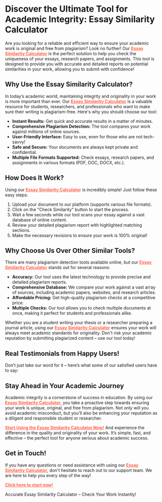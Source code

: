 <h1>Discover the Ultimate Tool for Academic Integrity: Essay Similarity Calculator</h1>

<p>Are you looking for a reliable and efficient way to ensure your academic work is original and free from plagiarism? Look no further! Our <strong><a href="https://tinyurl.com/topessay?keyword=essay+similarity+calculator" target="_blank" style="color:#ff6347;">Essay Similarity Calculator</a></strong> is the perfect solution to help you check the uniqueness of your essays, research papers, and assignments. This tool is designed to provide you with accurate and detailed reports on potential similarities in your work, allowing you to submit with confidence!</p>

<h2>Why Use the Essay Similarity Calculator?</h2>
<p>In today’s academic world, maintaining integrity and originality in your work is more important than ever. Our <strong><a href="https://tinyurl.com/topessay?keyword=essay+similarity+calculator" target="_blank" style="color:#ff6347;">Essay Similarity Calculator</a></strong> is a valuable resource for students, researchers, and professionals who want to make sure their writing is plagiarism-free. Here's why you should choose our tool:</p>
<ul>
  <li><strong>Instant Results:</strong> Get quick and accurate results in a matter of minutes.</li>
  <li><strong>Comprehensive Plagiarism Detection:</strong> The tool compares your work against millions of online sources.</li>
  <li><strong>User-Friendly Interface:</strong> Easy to use, even for those who are not tech-savvy!</li>
  <li><strong>Safe and Secure:</strong> Your documents are always kept private and confidential.</li>
  <li><strong>Multiple File Formats Supported:</strong> Check essays, research papers, and assignments in various formats (PDF, DOC, DOCX, etc.).</li>
</ul>

<h2>How Does It Work?</h2>
<p>Using our <strong><a href="https://tinyurl.com/topessay?keyword=essay+similarity+calculator" target="_blank" style="color:#ff6347;">Essay Similarity Calculator</a></strong> is incredibly simple! Just follow these easy steps:</p>
<ol>
  <li>Upload your document to our platform (supports various file formats).</li>
  <li>Click on the "Check Similarity" button to start the process.</li>
  <li>Wait a few seconds while our tool scans your essay against a vast database of online content.</li>
  <li>Review your detailed plagiarism report with highlighted matching sections.</li>
  <li>Make the necessary revisions to ensure your work is 100% original!</li>
</ol>

<h2>Why Choose Us Over Other Similar Tools?</h2>
<p>There are many plagiarism detection tools available online, but our <strong><a href="https://tinyurl.com/topessay?keyword=essay+similarity+calculator" target="_blank" style="color:#ff6347;">Essay Similarity Calculator</a></strong> stands out for several reasons:</p>
<ul>
  <li><strong>Accuracy:</strong> Our tool uses the latest technology to provide precise and detailed plagiarism reports.</li>
  <li><strong>Comprehensive Database:</strong> We compare your work against a vast array of sources, including academic papers, websites, and research articles.</li>
  <li><strong>Affordable Pricing:</strong> Get high-quality plagiarism checks at a competitive price.</li>
  <li><strong>Multiple Checks:</strong> Our tool allows you to check multiple documents at once, making it perfect for students and professionals alike.</li>
</ul>

<p>Whether you are a student writing your thesis or a researcher preparing a journal article, using our <strong><a href="https://tinyurl.com/topessay?keyword=essay+similarity+calculator" target="_blank" style="color:#ff6347;">Essay Similarity Calculator</a></strong> ensures your work will always meet academic standards for originality. Don't risk your academic reputation by submitting plagiarized content – use our tool today!</p>

<h2>Real Testimonials from Happy Users!</h2>
<p>Don’t just take our word for it – here’s what some of our satisfied users have to say:</p>


<h2>Stay Ahead in Your Academic Journey</h2>
<p>Academic integrity is a cornerstone of success in education. By using our <strong><a href="https://tinyurl.com/topessay?keyword=essay+similarity+calculator" target="_blank" style="color:#ff6347;">Essay Similarity Calculator</a></strong>, you take a proactive step towards ensuring your work is unique, original, and free from plagiarism. Not only will you avoid academic misconduct, but you'll also be enhancing your reputation as a diligent and responsible student or researcher.</p>

<p><strong><a href="https://tinyurl.com/topessay?keyword=essay+similarity+calculator" target="_blank" style="color:#ff6347;">Start Using the Essay Similarity Calculator Now!</a></strong> And experience the difference in the quality and originality of your work. It’s simple, fast, and effective – the perfect tool for anyone serious about academic success.</p>

<h2>Get in Touch!</h2>
<p>If you have any questions or need assistance with using our <strong><a href="https://tinyurl.com/topessay?keyword=essay+similarity+calculator" target="_blank" style="color:#ff6347;">Essay Similarity Calculator</a></strong>, don't hesitate to reach out to our support team. We are here to help you every step of the way!</p>
<p><strong><a href="https://tinyurl.com/topessay?keyword=essay+similarity+calculator" target="_blank" style="color:#ff6347;">Click here to start now!</a></strong></p>
Accurate Essay Similarity Calculator – Check Your Work Instantly!
